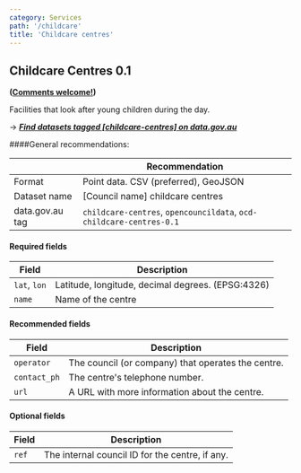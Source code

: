 ```yaml
---
category: Services
path: '/childcare'
title: 'Childcare centres'
---
```

## Childcare Centres 0.1
**([Comments welcome!](https://github.com/okfnau/open-council-data/issues))**

Facilities that look after young children during the day.

&rarr; <i>**[Find datasets tagged \[childcare-centres\] on data.gov.au](http://data.gov.au/dataset?sort=extras_harvest_portal+asc%2C+score+desc&q=&tags=childcare-centres)**</i>


####General recommendations:

&nbsp;| Recommendation
------|------------
Format| Point data. CSV (preferred), GeoJSON
Dataset name| [Council name] childcare centres
data.gov.au tag| `childcare-centres`, `opencouncildata`, `ocd-childcare-centres-0.1`

#### Required fields

Field | Description
------|------------
`lat`, `lon`| Latitude, longitude, decimal degrees. (EPSG:4326) 
`name`| Name of the centre

#### Recommended fields
Field | Description
------|------------
`operator`| The council (or company) that operates the centre. 
`contact_ph`| The centre's telephone number.
`url`| A URL with more information about the centre.

#### Optional fields
Field | Description
------|------------
`ref`| The internal council ID for the centre, if any.
